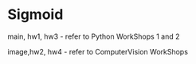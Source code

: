# Sigmoid
main, hw1, hw3 - refer to Python WorkShops 1 and 2

image,hw2, hw4 - refer to ComputerVision WorkShops
